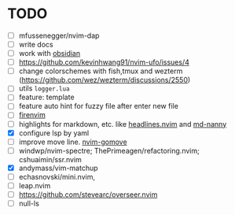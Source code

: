 # TODO
- [ ] mfussenegger/nvim-dap
- [ ] write docs
- [ ] work with [obsidian](https://github.com/epwalsh/obsidian.nvim)
- [ ] <https://github.com/kevinhwang91/nvim-ufo/issues/4>
- [ ] change colorschemes with fish,tmux and wezterm (https://github.com/wez/wezterm/discussions/2550)
- [ ] utils `logger.lua`
- [ ] feature: template
- [ ] feature auto hint for fuzzy file after enter new file
- [ ] [firenvim](https://github.com/glacambre/firenvim)
- [ ] highlights for markdown, etc. like [headlines.nvim](https://github.com/lukas-reineke/headlines.nvim) and [md-nanny](https://github.com/nvim-zh/md-nanny)
- [x] configure lsp by yaml
- [ ] improve move line. [nvim-gomove](https://github.com/booperlv/nvim-gomove)
- [ ] windwp/nvim-spectre; ThePrimeagen/refactoring.nvim; cshuaimin/ssr.nvim
- [x] andymass/vim-matchup
- [ ] echasnovski/mini.nvim,
- [ ] leap.nvim
- [ ] https://github.com/stevearc/overseer.nvim
- [ ] null-ls
